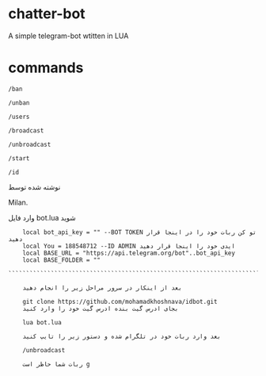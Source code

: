 # chatter-bot

A simple telegram-bot wtitten in LUA 

# commands
`/ban`


`/unban`

`/users` 



`/broadcast`


`/unbroadcast`


`/start`


`/id` 


نوشته شده توسط

Milan.   

وارد فایل bot.lua شوید
`````````````````````````````````````````````````````````````````````````````````
 	local bot_api_key = "" --BOT TOKEN تو کن ربات خود را در اینجا قرار دهید
	local You = 188548712 --ID ADMIN ایدی خود را اینجا قرار دهید
	local BASE_URL = "https://api.telegram.org/bot"..bot_api_key
	local BASE_FOLDER = ""
	````````````````````````````````````````````````````````````````````````````````
	
	بعد از اینکار در سرور مراحل زیر را انجام دهید
	
	git clone https://github.com/mohamadkhoshnava/idbot.git
	بجای ادرس گیت بنده ادرس گیت خود را وارد کنید
	
	lua bot.lua
	
	بعد وارد ربات خود در تلگرام شده و دستور زیر را تایپ کنید
	
	/unbroadcast
	
	ربات شما حاظر است g
